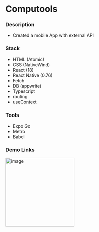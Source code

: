 # Computools

### Description

- Created a mobile App with external API 

### Stack

- HTML (Atomic)
- CSS (NativeWind)
- React (18)
- React Native (0.76)
- Fetch
- DB (appwrite)
- Typescript
- routing
- useContext

### Tools

- Expo Go
- Metro
- Babel

### Demo Links

<img width="220" alt="image" src="https://github.com/user-attachments/assets/578e464a-18f7-4b32-9726-fbf5e9ff7df1" />
